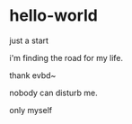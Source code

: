 # hello-world
just a start

i'm finding the road for my life.

thank evbd~

nobody can disturb me. 

only myself